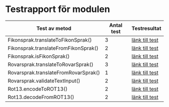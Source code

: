# Testrapport för modulen
|Test av metod|Antal test|Testresultat|
|-------|-----------|------------|
|Fikonsprak.translateToFikonSprak()|3|[länk till test](spec/support/Fikonsprak.spec.js)|
|Fikonsprak.translateFromFikonSprak()|2|[länk till test](spec/support/Fikonsprak.spec.js)|
|Fikonsprak.isFikonSprak()|2|[länk till test](spec/support/Fikonsprak.spec.js)|
|Rovarsprak.translateToRovarSprak()|3|[länk till test](spec/support/Rovarsprak.spec.js)|
|Rovarsprak.translateFromRovarSprak()|1|[länk till test](spec/support/Rovarsprak.spec.js)|
|Rovarsprak.validateTextInput()|2|[länk till test](spec/support/Rovarsprak.spec.js)|
|Rot13.encodeToROT13()|2|[länk till test](spec/support/Rot13.spec.js)|
|Rot13.decodeFromROT13()|2|[länk till test](spec/support/Rot13.spec.js)|
